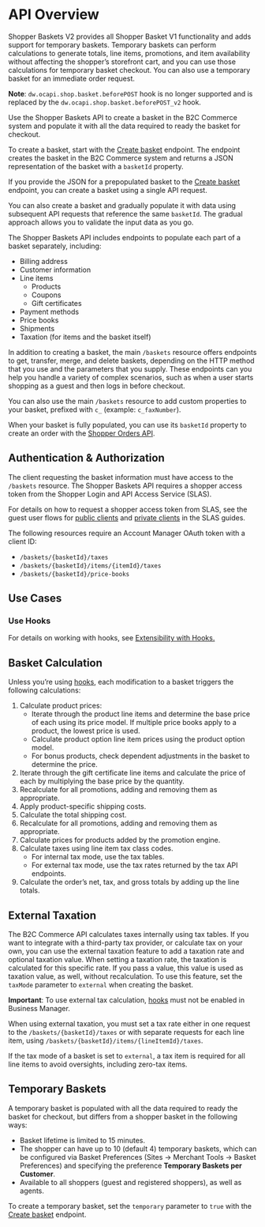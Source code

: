# API Overview

Shopper Baskets V2 provides all Shopper Basket V1 functionality and adds support for temporary baskets. 
Temporary baskets can perform calculations to generate totals, line items, promotions, and item availability without affecting the shopper’s storefront cart, and you can use those calculations for temporary basket checkout. You can also use a temporary basket for an immediate order request.

**Note**: `dw.ocapi.shop.basket.beforePOST` hook is no longer supported and is replaced by the `dw.ocapi.shop.basket.beforePOST_v2` hook.

Use the Shopper Baskets API to create a basket in the B2C Commerce system and populate it with all the data required to ready the basket for checkout.

To create a basket, start with the [Create basket](https://developer.salesforce.com/docs/commerce/commerce-api/references/shopper-baskets?meta=createBasket) endpoint. The endpoint creates the basket in the B2C Commerce system and returns a JSON representation of the basket with a `basketId` property.

If you provide the JSON for a prepopulated basket to the [Create basket](https://developer.salesforce.com/docs/commerce/commerce-api/references/shopper-baskets?meta=createBasket) endpoint, you can create a basket using a single API request.

You can also create a basket and gradually populate it with data using subsequent API requests that reference the same `basketId`. The gradual approach allows you to validate the input data as you go.

The Shopper Baskets API includes endpoints to populate each part of a basket separately, including:

-   Billing address
-   Customer information
-   Line items
    -   Products
    -   Coupons
    -   Gift certificates
-   Payment methods
-   Price books
-   Shipments
-   Taxation (for items and the basket itself)

In addition to creating a basket, the main `/baskets` resource offers endpoints to get, transfer, merge, and delete baskets, depending on the HTTP method that you use and the parameters that you supply. These endpoints can you help you handle a variety of complex scenarios, such as when a user starts shopping as a guest and then logs in before checkout.

You can also use the main `/baskets` resource to add custom properties to your basket, prefixed with `c_` (example: `c_faxNumber`).

When your basket is fully populated, you can use its `basketId` property to create an order with the [Shopper Orders API](https://developer.salesforce.com/docs/commerce/commerce-api/references/shopper-orders?meta=Summary).

## Authentication & Authorization

The client requesting the basket information must have access to the `/baskets` resource. The Shopper Baskets API requires a shopper access token from the Shopper Login and API Access Service (SLAS).

For details on how to request a shopper access token from SLAS, see the guest user flows for [public clients](https://developer.salesforce.com/docs/commerce/commerce-api/guide/slas-public-client.html#guest-user) and [private clients](https://developer.salesforce.com/docs/commerce/commerce-api/guide/slas-private-client.html#guest-user) in the SLAS guides.

The following resources require an Account Manager OAuth token with a client ID:

-   `/baskets/{basketId}/taxes`
-   `/baskets/{basketId}/items/{itemId}/taxes`
-   `/baskets/{basketId}/price-books`

## Use Cases

### Use Hooks

For details on working with hooks, see [Extensibility with Hooks.](https://developer.salesforce.com/docs/commerce/commerce-api/guide/extensibility_via_hooks.html)

## Basket Calculation

Unless you’re using [hooks](https://developer.salesforce.com/docs/commerce/commerce-api/guide/extensibility_via_hooks.html), each modification to a basket triggers the following calculations:

1.  Calculate product prices:
    -   Iterate through the product line items and determine the base price of each using its price model. If multiple price books apply to a product, the lowest price is used.
    -   Calculate product option line item prices using the product option model.
    -   For bonus products, check dependent adjustments in the basket to determine the price.
2.  Iterate through the gift certificate line items and calculate the price of each by multiplying the base price by the quantity.
3.  Recalculate for all promotions, adding and removing them as appropriate.
4.  Apply product-specific shipping costs.
5.  Calculate the total shipping cost.
6.  Recalculate for all promotions, adding and removing them as appropriate.
7.  Calculate prices for products added by the promotion engine.
8.  Calculate taxes using line item tax class codes.
    -   For internal tax mode, use the tax tables.
    -   For external tax mode, use the tax rates returned by the tax API endpoints.
9.  Calculate the order’s net, tax, and gross totals by adding up the line totals.

## External Taxation

The B2C Commerce API calculates taxes internally using tax tables. If you want to integrate with a third-party tax provider, or calculate tax on your own, you can use the external taxation feature to add a taxation rate and optional taxation value. When setting a taxation rate, the taxation is calculated for this specific rate. If you pass a value, this value is used as taxation value, as well, without recalculation. To use this feature, set the `taxMode` parameter to `external` when creating the basket.

**Important**: To use external tax calculation, [hooks](https://developer.salesforce.com/docs/commerce/commerce-api/guide/extensibility_via_hooks.html) must not be enabled in Business Manager.

When using external taxation, you must set a tax rate either in one request to the `/baskets/{basketId}/taxes` or with separate requests for each line item, using `/baskets/{basketId}/items/{lineItemId}/taxes`.

If the tax mode of a basket is set to `external`, a tax item is required for all line items to avoid oversights, including zero-tax items.

## Temporary Baskets

A temporary basket is populated with all the data required to ready the basket for checkout, but differs from a shopper basket in the following ways:
- Basket lifetime is limited to 15 minutes.
- The shopper can have up to 10 (default 4) temporary baskets, which can be configured via Basket Preferences (Sites -> Merchant Tools -> Basket Preferences) and specifying the preference **Temporary Baskets per Customer**.
- Available to all shoppers (guest and registered shoppers), as well as agents.

To create a temporary basket, set the `temporary` parameter to `true` with the [Create basket](https://developer.salesforce.com/docs/commerce/commerce-api/references/shopper-baskets?meta=createBasket) endpoint.
